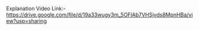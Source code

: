 Explanation Video Link:- https://drive.google.com/file/d/19a33wugy3m_5OFlAb7VHSjvds8MpnHBa/view?usp=sharing
